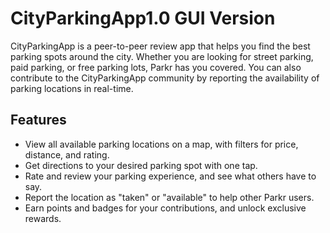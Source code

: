 # CityParkingApp1.0 GUI Version

CityParkingApp is a peer-to-peer review app that helps you find the best parking spots around the city. Whether you are looking for street parking, paid parking, or free parking lots, Parkr has you covered. You can also contribute to the CityParkingApp community by reporting the availability of parking locations in real-time.

## Features

- View all available parking locations on a map, with filters for price, distance, and rating.
- Get directions to your desired parking spot with one tap.
- Rate and review your parking experience, and see what others have to say.
- Report the location as "taken" or "available" to help other Parkr users.
- Earn points and badges for your contributions, and unlock exclusive rewards.

